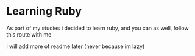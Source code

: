 # Learning Ruby
As part of my studies i decided to learn ruby, and you can as well, follow this route with me

i will add more of readme later (never because im lazy)